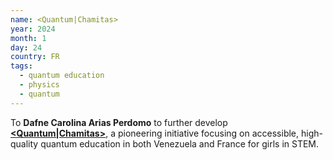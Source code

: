 ```yaml
---
name: <Quantum|Chamitas>
year: 2024
month: 1
day: 24
country: FR
tags:
  - quantum education
  - physics
  - quantum
---
```

To **Dafne Carolina Arias Perdomo** to further develop **[<Quantum|Chamitas>](https://drcarolinaperdomo.com/empowering-young-venezuelan-girls-in-quantum-education/)**, a pioneering initiative focusing on accessible, high-quality quantum education in both Venezuela and France for girls in STEM.
